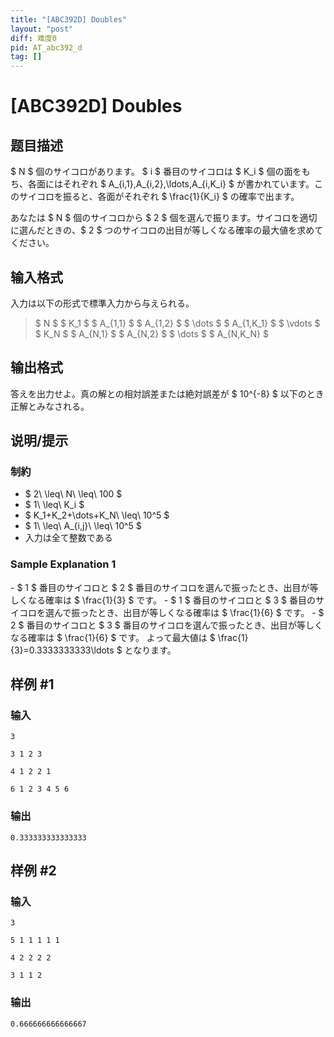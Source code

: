 ```yaml
---
title: "[ABC392D] Doubles"
layout: "post"
diff: 难度0
pid: AT_abc392_d
tag: []
---
```


# [ABC392D] Doubles

## 题目描述

[problemUrl]: https://atcoder.jp/contests/abc392/tasks/abc392_d

$ N $ 個のサイコロがあります。 $ i $ 番目のサイコロは $ K_i $ 個の面をもち、各面にはそれぞれ $ A_{i,1},A_{i,2},\ldots,A_{i,K_i} $ が書かれています。このサイコロを振ると、各面がそれぞれ $ \frac{1}{K_i} $ の確率で出ます。

あなたは $ N $ 個のサイコロから $ 2 $ 個を選んで振ります。サイコロを適切に選んだときの、$ 2 $ つのサイコロの出目が等しくなる確率の最大値を求めてください。

## 输入格式

入力は以下の形式で標準入力から与えられる。

> $ N $ $ K_1 $ $ A_{1,1} $ $ A_{1,2} $ $ \dots $ $ A_{1,K_1} $ $ \vdots $ $ K_N $ $ A_{N,1} $ $ A_{N,2} $ $ \dots $ $ A_{N,K_N} $

## 输出格式

答えを出力せよ。真の解との相対誤差または絶対誤差が $ 10^{-8} $ 以下のとき正解とみなされる。

## 说明/提示

### 制約

- $ 2\ \leq\ N\ \leq\ 100 $
- $ 1\ \leq\ K_i $
- $ K_1+K_2+\dots+K_N\ \leq\ 10^5 $
- $ 1\ \leq\ A_{i,j}\ \leq\ 10^5 $
- 入力は全て整数である
 
### Sample Explanation 1

\- $ 1 $ 番目のサイコロと $ 2 $ 番目のサイコロを選んで振ったとき、出目が等しくなる確率は $ \frac{1}{3} $ です。 - $ 1 $ 番目のサイコロと $ 3 $ 番目のサイコロを選んで振ったとき、出目が等しくなる確率は $ \frac{1}{6} $ です。 - $ 2 $ 番目のサイコロと $ 3 $ 番目のサイコロを選んで振ったとき、出目が等しくなる確率は $ \frac{1}{6} $ です。 よって最大値は $ \frac{1}{3}=0.3333333333\ldots $ となります。

## 样例 #1

### 输入

```
3
3 1 2 3
4 1 2 2 1
6 1 2 3 4 5 6
```

### 输出

```
0.333333333333333
```

## 样例 #2

### 输入

```
3
5 1 1 1 1 1
4 2 2 2 2
3 1 1 2
```

### 输出

```
0.666666666666667
```

